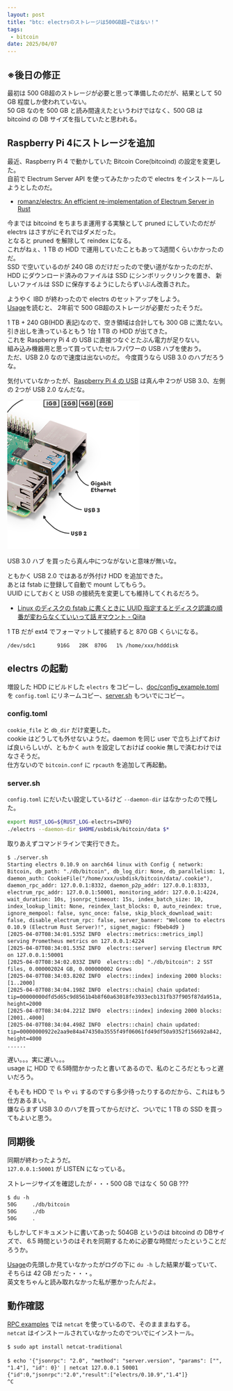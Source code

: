 ```yaml
---
layout: post
title: "btc: electrsのストレージは500GB超→ではない！"
tags:
 - bitcoin
date: 2025/04/07
---
```


## ※後日の修正

最初は 500 GB超のストレージが必要と思って準備したのだが、結果として 50 GB 程度しか使われていない。  
50 GB なのを 500 GB と読み間違えたというわけではなく、500 GB は bitcoind の DB サイズを指していたと思われる。  

## Raspberry Pi 4にストレージを追加

最近、Raspberry Pi 4 で動かしていた Bitcoin Core(bitcoind) の設定を変更した。  
自前で Electrum Server API を使ってみたかったので electrs をインストールしようとしたのだ。

* [romanz/electrs: An efficient re-implementation of Electrum Server in Rust](https://github.com/romanz/electrs)

今までは bitcoind をちまちま運用する実験として pruned にしていたのだが electrs はさすがにそれではダメだった。  
となると pruned を解除して reindex になる。  
これがねぇ、1 TB の HDD で運用していたこともあって3週間くらいかかったのだ。  
SSD で空いているのが 240 GB のだけだったので使い道がなかったのだが、
HDD にダウンロード済みのファイルは SSD にシンボリックリンクを置き、
新しいファイルは SSD に保存するようにしたらずいぶん改善された。

ようやく IBD が終わったので electrs のセットアップをしよう。  
[Usage](https://github.com/romanz/electrs/blob/master/doc/usage.md#usage)を読むと、
2年前で 500 GB超のストレージが必要だったそうだ。  

1 TB + 240 GB(HDD 表記)なので、空き領域は合計しても 300 GB に満たない。  
引き出しを漁っているともう 1台 1 TB の HDD が出てきた。  
これを Raspberry Pi 4 の USB に直接つなぐとたぶん電力が足りない。  
組み込み機器用と思って買っていたセルフパワーの USB ハブを使おう。  
ただ、USB 2.0 なので速度は出ないのだ。
今度買うなら USB 3.0 のハブだろうな。

気付いていなかったが、[Raspberry Pi 4 の USB](https://www.raspberrypi.com/products/raspberry-pi-4-model-b/) は真ん中 2つが USB 3.0、左側の 2つが USB 2.0 なんだな。

![image](images/20250407a-1.png)

USB 3.0 ハブ を買ったら真ん中につながないと意味が無いな。

ともかく USB 2.0 ではあるが外付け HDD を追加できた。  
あとは fstab に登録して自動で mount してもらう。  
UUID にしておくと USB の接続先を変更しても維持してくれるだろう。

* [Linux のディスクの fstab に書くときに UUID 指定するとディスク認識の順番が変わらなくていいって話 #マウント - Qiita](https://qiita.com/wnoguchi/items/b31e268b6b7236cdf8db)

1 TB だが ext4 でフォーマットして接続すると 870 GB くらいになる。

```
/dev/sdc1       916G   28K  870G   1% /home/xxx/hdddisk
```

## electrs の起動

増設した HDD にビルドした `electrs` をコピーし、[doc/config_example.toml](https://github.com/romanz/electrs/blob/v0.10.9/doc/config_example.toml) を `config.toml` にリネームコピー、[server.sh](https://github.com/romanz/electrs/blob/v0.10.9/server.sh) もついでにコピー。  

### config.toml

`cookie_file` と `db_dir` だけ変更した。  
cookie はどうしても外せないようだ。daemon を同じ user で立ち上げておけば良いらしいが、ともかく `auth` を設定しておけば cookie 無しで済むわけではなさそうだ。  
仕方ないので `bitcoin.conf` に `rpcauth` を追加して再起動。

### server.sh

`config.toml` にだいたい設定しているけど `--daemon-dir` はなかったので残した。

```bash
export RUST_LOG=${RUST_LOG-electrs=INFO}
./electrs --daemon-dir $HOME/usbdisk/bitcoin/data $*
```

取りあえずコマンドラインで実行できた。

```console
$ ./server.sh
Starting electrs 0.10.9 on aarch64 linux with Config { network: Bitcoin, db_path: "./db/bitcoin", db_log_dir: None, db_parallelism: 1, daemon_auth: CookieFile("/home/xxx/usbdisk/bitcoin/data/.cookie"), daemon_rpc_addr: 127.0.0.1:8332, daemon_p2p_addr: 127.0.0.1:8333, electrum_rpc_addr: 127.0.0.1:50001, monitoring_addr: 127.0.0.1:4224, wait_duration: 10s, jsonrpc_timeout: 15s, index_batch_size: 10, index_lookup_limit: None, reindex_last_blocks: 0, auto_reindex: true, ignore_mempool: false, sync_once: false, skip_block_download_wait: false, disable_electrum_rpc: false, server_banner: "Welcome to electrs 0.10.9 (Electrum Rust Server)!", signet_magic: f9beb4d9 }
[2025-04-07T08:34:01.535Z INFO  electrs::metrics::metrics_impl] serving Prometheus metrics on 127.0.0.1:4224
[2025-04-07T08:34:01.535Z INFO  electrs::server] serving Electrum RPC on 127.0.0.1:50001
[2025-04-07T08:34:02.033Z INFO  electrs::db] "./db/bitcoin": 2 SST files, 0.000002024 GB, 0.000000002 Grows
[2025-04-07T08:34:03.820Z INFO  electrs::index] indexing 2000 blocks: [1..2000]
[2025-04-07T08:34:04.198Z INFO  electrs::chain] chain updated: tip=00000000dfd5d65c9d8561b4b8f60a63018fe3933ecb131fb37f905f87da951a, height=2000
[2025-04-07T08:34:04.221Z INFO  electrs::index] indexing 2000 blocks: [2001..4000]
[2025-04-07T08:34:04.498Z INFO  electrs::chain] chain updated: tip=00000000922e2aa9e84a474350a3555f49f06061fd49df50a9352f156692a842, height=4000
......
```

遅い。。。実に遅い。。。  
usage に HDD で 6.5時間かかったと書いてあるので、私のところだともっと遅いだろう。

そもそも HDD で `ls` や `vi` するのですら多少待ったりするのだから、これはもう仕方あるまい。  
嫌ならまず USB 3.0 のハブを買ってからだけど、ついでに 1 TB の SSD を買ってもよいと思う。

## 同期後

同期が終わったようだ。  
`127.0.0.1:50001` が LISTEN になっている。

ストレージサイズを確認したが・・・500 GB ではなく 50 GB ???

```console
$ du -h
50G     ./db/bitcoin
50G     ./db
50G     .
```

もしかしてドキュメントに書いてあった 504GB というのは bitcoind の DBサイズで、
6.5 時間というのはそれを同期するために必要な時間だったということだろうか。

[Usage](https://github.com/romanz/electrs/blob/master/doc/usage.md#usage)の先頭しか見ていなかったがログの下に `du -h` した結果が載っていて、そちらは 42 GB だった・・・。  
英文をちゃんと読み取れなかった私が悪かったんだよ。

## 動作確認

[RPC examples](https://github.com/romanz/electrs/blob/v0.10.9/doc/usage.md#rpc-examples) では `netcat` を使っているので、そのまままねする。  
`netcat` はインストールされていなかったのでついでにインストール。

```console
$ sudo apt install netcat-traditional

$ echo '{"jsonrpc": "2.0", "method": "server.version", "params": ["", "1.4"], "id": 0}' | netcat 127.0.0.1 50001
{"id":0,"jsonrpc":"2.0","result":["electrs/0.10.9","1.4"]}
^C
```
